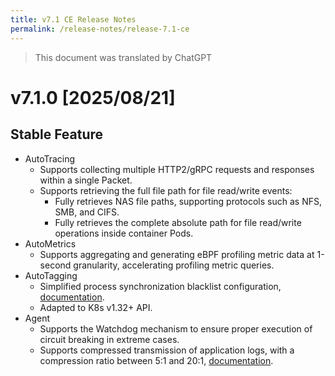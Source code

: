 ```yaml
---
title: v7.1 CE Release Notes
permalink: /release-notes/release-7.1-ce
---
```


> This document was translated by ChatGPT

# v7.1.0 [2025/08/21]

## Stable Feature

- AutoTracing
  - Supports collecting multiple HTTP2/gRPC requests and responses within a single Packet.
  - Supports retrieving the full file path for file read/write events:
    - Fully retrieves NAS file paths, supporting protocols such as NFS, SMB, and CIFS.
    - Fully retrieves the complete absolute path for file read/write operations inside container Pods.
- AutoMetrics
  - Supports aggregating and generating eBPF profiling metric data at 1-second granularity, accelerating profiling metric queries.
- AutoTagging
  - Simplified process synchronization blacklist configuration, [documentation](../configuration/agent/#inputs.proc.process_blacklist).
  - Adapted to K8s v1.32+ API.
- Agent
  - Supports the Watchdog mechanism to ensure proper execution of circuit breaking in extreme cases.
  - Supports compressed transmission of application logs, with a compression ratio between 5:1 and 20:1, [documentation](../configuration/agent/#outputs.compression.application_log).